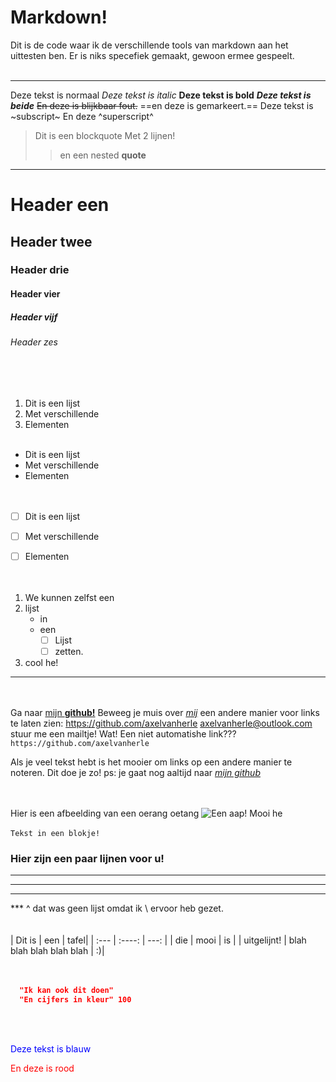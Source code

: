 
# Markdown!
Dit is de code waar ik de verschillende tools van markdown aan het uittesten ben. Er is niks specefiek gemaakt, gewoon ermee gespeelt.
<br></br>
***
Deze tekst is normaal
_Deze tekst is italic_
**Deze tekst is bold**
_**Deze tekst is beide**_
~~En deze is blijkbaar fout.~~
==en deze is gemarkeert.==
Deze tekst is ~subscript~
En deze ^superscript^
>Dit is een blockquote
>Met 2 lijnen!
>>en een nested **quote**
***


# Header een
## Header twee
### Header drie
#### Header vier
##### Header vijf
###### Header zes 
<br></br>


1.	Dit is een lijst
2.	Met verschillende
3.	Elementen
  <br></br>
  
-	Dit is een lijst
-	Met verschillende
-	Elementen  
<br></br>

 - [ ] Dit is een lijst
 - [ ] Met verschillende
 - [ ] Elementen  
 <br></br>
 
 
1. We kunnen zelfst een
2. lijst
	- in
	- een
		 - [ ] Lijst
		 - [ ] zetten.
3. cool he!  
***
<br></br>
Ga naar [mijn **github!**](https://github.com/axelvanherle)
Beweeg je muis over [_mij_](https://github.com/axelvanherle "Je gaat nog steeds naar mijn github als je op me klikt.")
een andere manier voor links te laten zien: <https://github.com/axelvanherle>
<axelvanherle@outlook.com>  stuur me een mailtje!
Wat! Een niet automatishe link??? `https://github.com/axelvanherle`

Als je veel tekst hebt is het mooier om links op een andere manier te noteren. Dit doe je zo! ps: je gaat nog aaltijd naar [_mijn github_][1]  

[1]: https://github.com/axelvanherle "ps: het is echt mijn github hoor"  
<br></br>
Hier is een afbeelding van een oerang oetang
![Een aap! Mooi he](https://kuscheltiere.biz/media/5992/catalog/orang-utan-jasinga-mit-baby-pluschtier-menschenaffe-30-cm.jpg?size=256 "mooi he") 
<br></br>
`Tekst in een blokje!`  
### Hier zijn een paar lijnen voor u!
***
---
___
\***
^ dat was geen lijst omdat ik \ ervoor heb gezet.  
<br></br>
| Dit is      | een | tafel|
| :---        |    :----:   |          ---: |
| die      | mooi       | is   |
| uitgelijnt!   | blah blah blah blah blah        | :)|  
<br></br>
```json
  "Ik kan ook dit doen"
  "En cijfers in kleur" 100
```
<br></br>
<p style="color:blue">Deze tekst is blauw</p>
<font color="red">En deze is rood</font>

[En dit zie je alleen als je naar de code kijkt!]: # 

